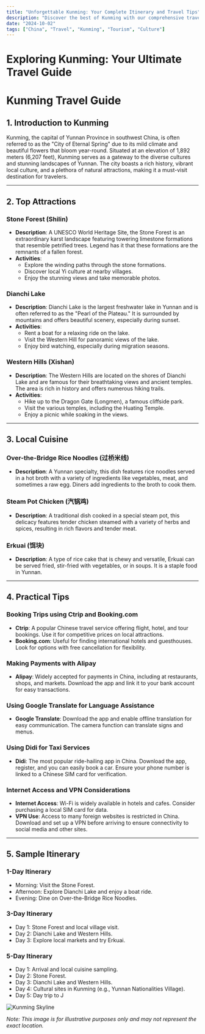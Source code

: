 ```yaml
---
title: "Unforgettable Kunming: Your Complete Itinerary and Travel Tips"
description: "Discover the best of Kunming with our comprehensive travel guide. Explore top attractions, savor local cuisine, and get insider tips for an unforgettable Chinese adventure."
date: "2024-10-02"
tags: ["China", "Travel", "Kunming", "Tourism", "Culture"]
---
```


# Exploring Kunming: Your Ultimate Travel Guide

# Kunming Travel Guide

## 1. Introduction to Kunming
Kunming, the capital of Yunnan Province in southwest China, is often referred to as the "City of Eternal Spring" due to its mild climate and beautiful flowers that bloom year-round. Situated at an elevation of 1,892 meters (6,207 feet), Kunming serves as a gateway to the diverse cultures and stunning landscapes of Yunnan. The city boasts a rich history, vibrant local culture, and a plethora of natural attractions, making it a must-visit destination for travelers.

---

## 2. Top Attractions

### Stone Forest (Shilin)
- **Description**: A UNESCO World Heritage Site, the Stone Forest is an extraordinary karst landscape featuring towering limestone formations that resemble petrified trees. Legend has it that these formations are the remnants of a fallen forest.
- **Activities**: 
  - Explore the winding paths through the stone formations.
  - Discover local Yi culture at nearby villages.
  - Enjoy the stunning views and take memorable photos.

### Dianchi Lake
- **Description**: Dianchi Lake is the largest freshwater lake in Yunnan and is often referred to as the "Pearl of the Plateau." It is surrounded by mountains and offers beautiful scenery, especially during sunset.
- **Activities**: 
  - Rent a boat for a relaxing ride on the lake.
  - Visit the Western Hill for panoramic views of the lake.
  - Enjoy bird watching, especially during migration seasons.

### Western Hills (Xishan)
- **Description**: The Western Hills are located on the shores of Dianchi Lake and are famous for their breathtaking views and ancient temples. The area is rich in history and offers numerous hiking trails.
- **Activities**: 
  - Hike up to the Dragon Gate (Longmen), a famous cliffside park.
  - Visit the various temples, including the Huating Temple.
  - Enjoy a picnic while soaking in the views.

---

## 3. Local Cuisine

### Over-the-Bridge Rice Noodles (过桥米线)
- **Description**: A Yunnan specialty, this dish features rice noodles served in a hot broth with a variety of ingredients like vegetables, meat, and sometimes a raw egg. Diners add ingredients to the broth to cook them.
  
### Steam Pot Chicken (汽锅鸡)
- **Description**: A traditional dish cooked in a special steam pot, this delicacy features tender chicken steamed with a variety of herbs and spices, resulting in rich flavors and tender meat.

### Erkuai (饵块)
- **Description**: A type of rice cake that is chewy and versatile, Erkuai can be served fried, stir-fried with vegetables, or in soups. It is a staple food in Yunnan.

---

## 4. Practical Tips

### Booking Trips using Ctrip and Booking.com
- **Ctrip**: A popular Chinese travel service offering flight, hotel, and tour bookings. Use it for competitive prices on local attractions.
- **Booking.com**: Useful for finding international hotels and guesthouses. Look for options with free cancellation for flexibility.

### Making Payments with Alipay
- **Alipay**: Widely accepted for payments in China, including at restaurants, shops, and markets. Download the app and link it to your bank account for easy transactions.

### Using Google Translate for Language Assistance
- **Google Translate**: Download the app and enable offline translation for easy communication. The camera function can translate signs and menus.

### Using Didi for Taxi Services
- **Didi**: The most popular ride-hailing app in China. Download the app, register, and you can easily book a car. Ensure your phone number is linked to a Chinese SIM card for verification.

### Internet Access and VPN Considerations
- **Internet Access**: Wi-Fi is widely available in hotels and cafes. Consider purchasing a local SIM card for data.
- **VPN Use**: Access to many foreign websites is restricted in China. Download and set up a VPN before arriving to ensure connectivity to social media and other sites.

---

## 5. Sample Itinerary

### 1-Day Itinerary
- Morning: Visit the Stone Forest.
- Afternoon: Explore Dianchi Lake and enjoy a boat ride.
- Evening: Dine on Over-the-Bridge Rice Noodles.

### 3-Day Itinerary
- Day 1: Stone Forest and local village visit.
- Day 2: Dianchi Lake and Western Hills.
- Day 3: Explore local markets and try Erkuai.

### 5-Day Itinerary
- Day 1: Arrival and local cuisine sampling.
- Day 2: Stone Forest.
- Day 3: Dianchi Lake and Western Hills.
- Day 4: Cultural sites in Kunming (e.g., Yunnan Nationalities Village).
- Day 5: Day trip to J

<img src="https://source.unsplash.com/1600x900/?Kunming,cityscape" alt="Kunming Skyline" loading="lazy">

*Note: This image is for illustrative purposes only and may not represent the exact location.*

